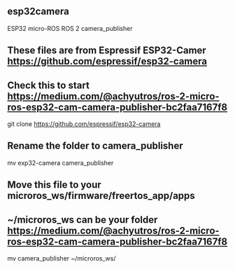 ## esp32camera
ESP32 micro-ROS ROS 2 camera_publisher
## These files are from Espressif ESP32-Camer https://github.com/espressif/esp32-camera
## Check this to start https://medium.com/@achyutros/ros-2-micro-ros-esp32-cam-camera-publisher-bc2faa7167f8
git clone https://github.com/espressif/esp32-camera
## Rename the folder to camera_publisher
mv exp32-camera camera_publisher
## Move this file to your microros_ws/firmware/freertos_app/apps
## ~/microros_ws can be your folder https://medium.com/@achyutros/ros-2-micro-ros-esp32-cam-camera-publisher-bc2faa7167f8
mv camera_publisher ~/microros_ws/
